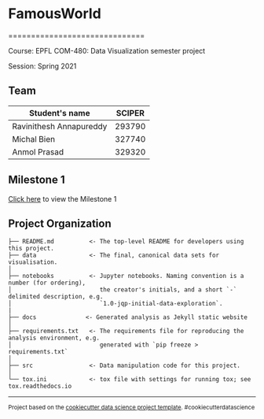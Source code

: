 # FamousWorld

==============================

Course: EPFL COM-480: Data Visualization semester project

Session: Spring 2021

## Team

| Student's name          | SCIPER |
| ----------------------- | ------ |
| Ravinithesh Annapureddy | 293790 |
| Michal Bien             | 327740 |
| Anmol Prasad            | 329320 |

## Milestone 1

[Click here](./milestones/milestone1.md) to view the Milestone 1

## Project Organization

    ├── README.md          <- The top-level README for developers using this project.
    ├── data               <- The final, canonical data sets for visualisation.
    │
    ├── notebooks          <- Jupyter notebooks. Naming convention is a number (for ordering),
    │                         the creator's initials, and a short `-` delimited description, e.g.
    │                         `1.0-jqp-initial-data-exploration`.
    |
    ├── docs              <- Generated analysis as Jekyll static website
    │
    ├── requirements.txt   <- The requirements file for reproducing the analysis environment, e.g.
    │                         generated with `pip freeze > requirements.txt`
    │
    ├── src                <- Data manipulation code for this project.
    │
    └── tox.ini            <- tox file with settings for running tox; see tox.readthedocs.io

---

<p><small>Project based on the <a target="_blank" href="https://drivendata.github.io/cookiecutter-data-science/">cookiecutter data science project template</a>. #cookiecutterdatascience</small></p>
